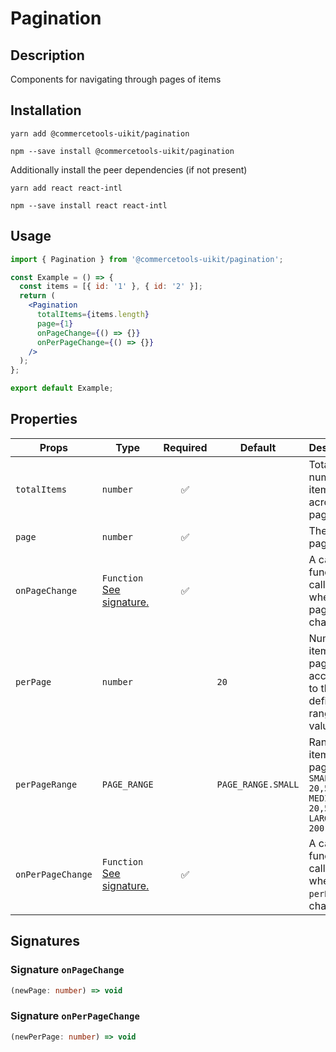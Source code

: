 <!-- THIS IS AN AUTOGENERATED FILE. DO NOT EDIT THIS FILE DIRECTLY. -->
<!-- This file is created by the `yarn generate-readme` script. -->

# Pagination

## Description

Components for navigating through pages of items

## Installation

```
yarn add @commercetools-uikit/pagination
```

```
npm --save install @commercetools-uikit/pagination
```

Additionally install the peer dependencies (if not present)

```
yarn add react react-intl
```

```
npm --save install react react-intl
```

## Usage

```jsx
import { Pagination } from '@commercetools-uikit/pagination';

const Example = () => {
  const items = [{ id: '1' }, { id: '2' }];
  return (
    <Pagination
      totalItems={items.length}
      page={1}
      onPageChange={() => {}}
      onPerPageChange={() => {}}
    />
  );
};

export default Example;
```

## Properties

| Props             | Type                                                        | Required | Default            | Description                                                                                                            |
| ----------------- | ----------------------------------------------------------- | :------: | ------------------ | ---------------------------------------------------------------------------------------------------------------------- |
| `totalItems`      | `number`                                                    |    ✅    |                    | Total number of items across all pages                                                                                 |
| `page`            | `number`                                                    |    ✅    |                    | The current page                                                                                                       |
| `onPageChange`    | `Function`<br/>[See signature.](#signature-onPageChange)    |    ✅    |                    | A callback function, called when the page is changed.                                                                  |
| `perPage`         | `number`                                                    |          | `20`               | Number of items per page, according to the pre-defined range values.                                                   |
| `perPageRange`    | `PAGE_RANGE`                                                |          | `PAGE_RANGE.SMALL` | Range of items per page.&#xA;<br/>&#xA;`SMALL: 20,50`&#xA;<br/>&#xA;`MEDIUM: 20,50,100`&#xA;<br/>&#xA;`LARGE: 200,500` |
| `onPerPageChange` | `Function`<br/>[See signature.](#signature-onPerPageChange) |    ✅    |                    | A callback function, called when `perPage` is changed.                                                                 |

## Signatures

### Signature `onPageChange`

```ts
(newPage: number) => void
```

### Signature `onPerPageChange`

```ts
(newPerPage: number) => void
```

